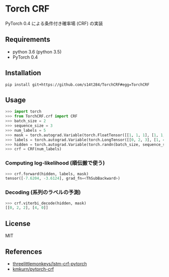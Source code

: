 # Torch CRF

PyTorch 0.4 による条件付き確率場 (CRF) の実装

## Requirements

- python 3.6 (python 3.5)
- PyTorch 0.4

## Installation

    pip install git+https://github.com/s14t284/TorchCRF#egg=TorchCRF

## Usage

```python
>>> import torch
>>> from TorchCRF.crf import CRF
>>> batch_size = 2
>>> sequence_size = 3
>>> num_labels = 5
>>> mask = torch.autograd.Variable(torch.FloatTensor([[1, 1, 1], [1, 1, 0]])) # (batch_size. sequence_size)
>>> labels = torch.autograd.Variable(torch.LongTensor([[0, 2, 3], [1, 4, 1]]))  # (batch_size, sequence_size)
>>> hidden = torch.autograd.Variable(torch.randn(batch_size, sequence_size, num_labels), requires_grad=True)
>>> crf = CRF(num_labels)
```

### Computing log-likelihood (順伝搬で使う)

```python
>>> crf.forward(hidden, labels, mask)
tensor([-7.6204, -3.6124], grad_fn=<ThSubBackward>)
```

### Decoding (系列のラベルの予測)

```python
>>> crf.viterbi_decode(hidden, mask)
[[0, 2, 2], [4, 0]]
```

## License

MIT

## References

- [threelittlemonkeys/lstm-crf-pytorch](https://github.com/threelittlemonkeys/lstm-crf-pytorch)
- [kmkurn/pytorch-crf](https://github.com/kmkurn/pytorch-crf)
